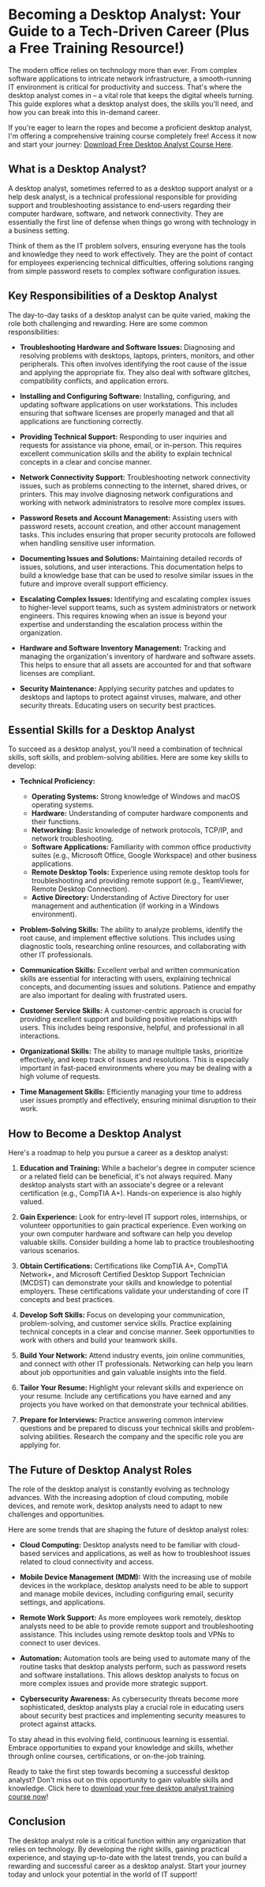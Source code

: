 # Becoming a Desktop Analyst: Your Guide to a Tech-Driven Career (Plus a Free Training Resource!)

The modern office relies on technology more than ever. From complex software applications to intricate network infrastructure, a smooth-running IT environment is critical for productivity and success. That's where the desktop analyst comes in – a vital role that keeps the digital wheels turning. This guide explores what a desktop analyst does, the skills you'll need, and how you can break into this in-demand career.

If you're eager to learn the ropes and become a proficient desktop analyst, I'm offering a comprehensive training course completely free! Access it now and start your journey: [Download Free Desktop Analyst Course Here](https://udemywork.com/desktop-analyst).

## What is a Desktop Analyst?

A desktop analyst, sometimes referred to as a desktop support analyst or a help desk analyst, is a technical professional responsible for providing support and troubleshooting assistance to end-users regarding their computer hardware, software, and network connectivity.  They are essentially the first line of defense when things go wrong with technology in a business setting.

Think of them as the IT problem solvers, ensuring everyone has the tools and knowledge they need to work effectively. They are the point of contact for employees experiencing technical difficulties, offering solutions ranging from simple password resets to complex software configuration issues.

## Key Responsibilities of a Desktop Analyst

The day-to-day tasks of a desktop analyst can be quite varied, making the role both challenging and rewarding. Here are some common responsibilities:

*   **Troubleshooting Hardware and Software Issues:**  Diagnosing and resolving problems with desktops, laptops, printers, monitors, and other peripherals. This often involves identifying the root cause of the issue and applying the appropriate fix.  They also deal with software glitches, compatibility conflicts, and application errors.

*   **Installing and Configuring Software:** Installing, configuring, and updating software applications on user workstations. This includes ensuring that software licenses are properly managed and that all applications are functioning correctly.

*   **Providing Technical Support:**  Responding to user inquiries and requests for assistance via phone, email, or in-person.  This requires excellent communication skills and the ability to explain technical concepts in a clear and concise manner.

*   **Network Connectivity Support:**  Troubleshooting network connectivity issues, such as problems connecting to the internet, shared drives, or printers. This may involve diagnosing network configurations and working with network administrators to resolve more complex issues.

*   **Password Resets and Account Management:**  Assisting users with password resets, account creation, and other account management tasks.  This includes ensuring that proper security protocols are followed when handling sensitive user information.

*   **Documenting Issues and Solutions:**  Maintaining detailed records of issues, solutions, and user interactions. This documentation helps to build a knowledge base that can be used to resolve similar issues in the future and improve overall support efficiency.

*   **Escalating Complex Issues:**  Identifying and escalating complex issues to higher-level support teams, such as system administrators or network engineers.  This requires knowing when an issue is beyond your expertise and understanding the escalation process within the organization.

*   **Hardware and Software Inventory Management:**  Tracking and managing the organization's inventory of hardware and software assets.  This helps to ensure that all assets are accounted for and that software licenses are compliant.

*   **Security Maintenance:** Applying security patches and updates to desktops and laptops to protect against viruses, malware, and other security threats. Educating users on security best practices.

## Essential Skills for a Desktop Analyst

To succeed as a desktop analyst, you'll need a combination of technical skills, soft skills, and problem-solving abilities. Here are some key skills to develop:

*   **Technical Proficiency:**
    *   **Operating Systems:**  Strong knowledge of Windows and macOS operating systems.
    *   **Hardware:**  Understanding of computer hardware components and their functions.
    *   **Networking:**  Basic knowledge of network protocols, TCP/IP, and network troubleshooting.
    *   **Software Applications:** Familiarity with common office productivity suites (e.g., Microsoft Office, Google Workspace) and other business applications.
    *   **Remote Desktop Tools:** Experience using remote desktop tools for troubleshooting and providing remote support (e.g., TeamViewer, Remote Desktop Connection).
    *   **Active Directory:** Understanding of Active Directory for user management and authentication (if working in a Windows environment).

*   **Problem-Solving Skills:**  The ability to analyze problems, identify the root cause, and implement effective solutions.  This includes using diagnostic tools, researching online resources, and collaborating with other IT professionals.

*   **Communication Skills:**  Excellent verbal and written communication skills are essential for interacting with users, explaining technical concepts, and documenting issues and solutions.  Patience and empathy are also important for dealing with frustrated users.

*   **Customer Service Skills:**  A customer-centric approach is crucial for providing excellent support and building positive relationships with users.  This includes being responsive, helpful, and professional in all interactions.

*   **Organizational Skills:**  The ability to manage multiple tasks, prioritize effectively, and keep track of issues and resolutions.  This is especially important in fast-paced environments where you may be dealing with a high volume of requests.

*   **Time Management Skills:** Efficiently managing your time to address user issues promptly and effectively, ensuring minimal disruption to their work.

## How to Become a Desktop Analyst

Here's a roadmap to help you pursue a career as a desktop analyst:

1.  **Education and Training:**  While a bachelor's degree in computer science or a related field can be beneficial, it's not always required.  Many desktop analysts start with an associate's degree or a relevant certification (e.g., CompTIA A+). Hands-on experience is also highly valued.

2.  **Gain Experience:**  Look for entry-level IT support roles, internships, or volunteer opportunities to gain practical experience.  Even working on your own computer hardware and software can help you develop valuable skills. Consider building a home lab to practice troubleshooting various scenarios.

3.  **Obtain Certifications:**  Certifications like CompTIA A+, CompTIA Network+, and Microsoft Certified Desktop Support Technician (MCDST) can demonstrate your skills and knowledge to potential employers. These certifications validate your understanding of core IT concepts and best practices.

4.  **Develop Soft Skills:**  Focus on developing your communication, problem-solving, and customer service skills.  Practice explaining technical concepts in a clear and concise manner. Seek opportunities to work with others and build your teamwork skills.

5.  **Build Your Network:**  Attend industry events, join online communities, and connect with other IT professionals.  Networking can help you learn about job opportunities and gain valuable insights into the field.

6.  **Tailor Your Resume:**  Highlight your relevant skills and experience on your resume.  Include any certifications you have earned and any projects you have worked on that demonstrate your technical abilities.

7.  **Prepare for Interviews:**  Practice answering common interview questions and be prepared to discuss your technical skills and problem-solving abilities. Research the company and the specific role you are applying for.

## The Future of Desktop Analyst Roles

The role of the desktop analyst is constantly evolving as technology advances.  With the increasing adoption of cloud computing, mobile devices, and remote work, desktop analysts need to adapt to new challenges and opportunities.

Here are some trends that are shaping the future of desktop analyst roles:

*   **Cloud Computing:**  Desktop analysts need to be familiar with cloud-based services and applications, as well as how to troubleshoot issues related to cloud connectivity and access.

*   **Mobile Device Management (MDM):**  With the increasing use of mobile devices in the workplace, desktop analysts need to be able to support and manage mobile devices, including configuring email, security settings, and applications.

*   **Remote Work Support:**  As more employees work remotely, desktop analysts need to be able to provide remote support and troubleshooting assistance. This includes using remote desktop tools and VPNs to connect to user devices.

*   **Automation:**  Automation tools are being used to automate many of the routine tasks that desktop analysts perform, such as password resets and software installations.  This allows desktop analysts to focus on more complex issues and provide more strategic support.

*   **Cybersecurity Awareness:** As cybersecurity threats become more sophisticated, desktop analysts play a crucial role in educating users about security best practices and implementing security measures to protect against attacks.

To stay ahead in this evolving field, continuous learning is essential. Embrace opportunities to expand your knowledge and skills, whether through online courses, certifications, or on-the-job training.

Ready to take the first step towards becoming a successful desktop analyst? Don't miss out on this opportunity to gain valuable skills and knowledge. Click here to [download your free desktop analyst training course now](https://udemywork.com/desktop-analyst)!

## Conclusion

The desktop analyst role is a critical function within any organization that relies on technology. By developing the right skills, gaining practical experience, and staying up-to-date with the latest trends, you can build a rewarding and successful career as a desktop analyst. Start your journey today and unlock your potential in the world of IT support!
